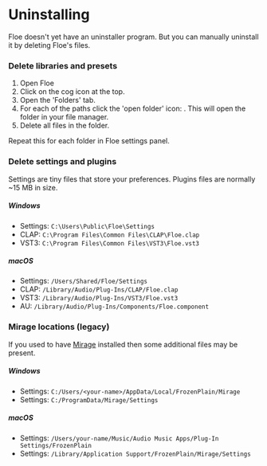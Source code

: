 <!--
SPDX-FileCopyrightText: 2024 Sam Windell
SPDX-License-Identifier: GPL-3.0-or-later
-->

# Uninstalling

Floe doesn't yet have an uninstaller program. But you can manually uninstall it by deleting Floe's files.

### Delete libraries and presets
1. Open Floe
1. Click on the cog icon <i class="fa fa-cog"></i> at the top.
1. Open the 'Folders' tab.
1. For each of the paths click the 'open folder' icon: <i class="fa fa-external-link-square"></i>. This will open the folder in your file manager.
1. Delete all files in the folder.

Repeat this for each folder in Floe settings panel.

### Delete settings and plugins
Settings are tiny files that store your preferences. Plugins files are normally ~15 MB in size.

##### Windows
- Settings: `C:\Users\Public\Floe\Settings`
- CLAP: `C:\Program Files\Common Files\CLAP\Floe.clap`
- VST3: `C:\Program Files\Common Files\VST3\Floe.vst3`

##### macOS
- Settings: `/Users/Shared/Floe/Settings`
- CLAP: `/Library/Audio/Plug-Ins/CLAP/Floe.clap`
- VST3: `/Library/Audio/Plug-Ins/VST3/Floe.vst3`
- AU: `/Library/Audio/Plug-Ins/Components/Floe.component`

### Mirage locations (legacy)
If you used to have [Mirage](../about/mirage.md) installed then some additional files may be present.

##### Windows
- Settings: `C:/Users/<your-name>/AppData/Local/FrozenPlain/Mirage`
- Settings: `C:/ProgramData/Mirage/Settings`

##### macOS
- Settings: `/Users/your-name/Music/Audio Music Apps/Plug-In Settings/FrozenPlain`
- Settings: `/Library/Application Support/FrozenPlain/Mirage/Settings`
